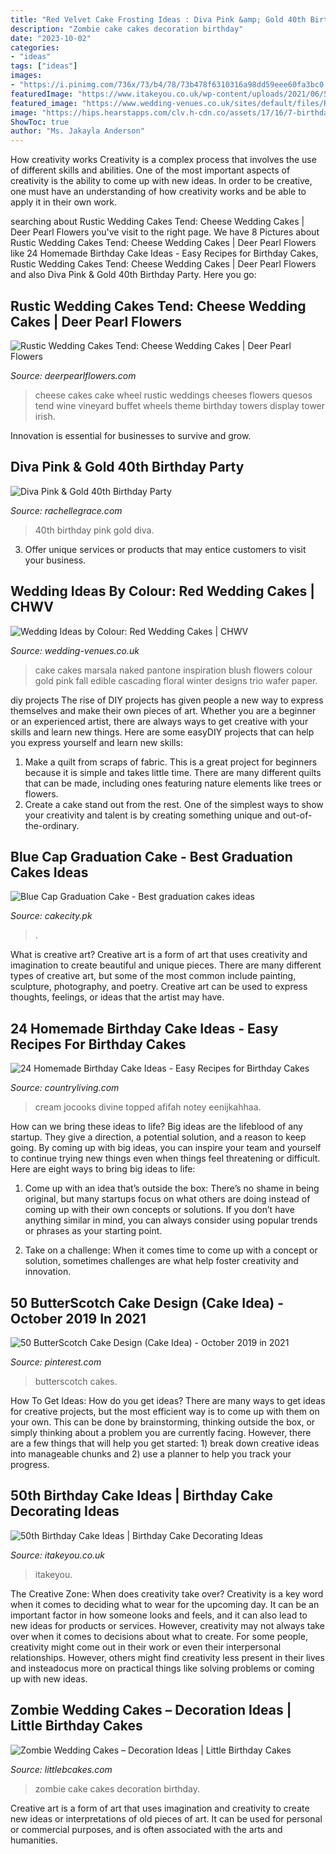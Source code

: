 ```yaml
---
title: "Red Velvet Cake Frosting Ideas : Diva Pink &amp; Gold 40th Birthday Party"
description: "Zombie cake cakes decoration birthday"
date: "2023-10-02"
categories:
- "ideas"
tags: ["ideas"]
images:
- "https://i.pinimg.com/736x/73/b4/78/73b478f6310316a98dd59eee60fa3bc0.jpg"
featuredImage: "https://www.itakeyou.co.uk/wp-content/uploads/2021/06/50th-birthday-cake-516x1024.jpg"
featured_image: "https://www.wedding-venues.co.uk/sites/default/files/Red-Wedding-Cakes-fjcphotography-naked-cake.jpg"
image: "https://hips.hearstapps.com/clv.h-cdn.co/assets/17/16/7-birthday-cake-red-velvet.jpg?crop=1.0xw:1xh;center,top&amp;resize=768:*"
ShowToc: true
author: "Ms. Jakayla Anderson"
---
```



How creativity works
Creativity is a complex process that involves the use of different skills and abilities. One of the most important aspects of creativity is the ability to come up with new ideas. In order to be creative, one must have an understanding of how creativity works and be able to apply it in their own work.

	

		
searching about Rustic Wedding Cakes Tend: Cheese Wedding Cakes | Deer Pearl Flowers you've visit to the right page. We have 8 Pictures about Rustic Wedding Cakes Tend: Cheese Wedding Cakes | Deer Pearl Flowers like 24 Homemade Birthday Cake Ideas - Easy Recipes for Birthday Cakes, Rustic Wedding Cakes Tend: Cheese Wedding Cakes | Deer Pearl Flowers and also Diva Pink &amp; Gold 40th Birthday Party. Here you go:
		
    
## Rustic Wedding Cakes Tend: Cheese Wedding Cakes | Deer Pearl Flowers

<img loading=lazy src="http://www.deerpearlflowers.com/wp-content/uploads/2015/08/Cheese-Wheel-Wedding-Cake.jpg" onerror="this.onerror=null;this.src='https://tse2.mm.bing.net/th?id=OIP.tSgOe0zaok48we1y5RWssQHaJ4&amp;pid=15.1';" alt="Rustic Wedding Cakes Tend: Cheese Wedding Cakes | Deer Pearl Flowers">

_Source: deerpearlflowers.com_

>cheese cakes cake wheel rustic weddings cheeses flowers quesos tend wine vineyard buffet wheels theme birthday towers display tower irish. 

	

Innovation is essential for businesses to survive and grow.

    
## Diva Pink &amp; Gold 40th Birthday Party

<img loading=lazy src="http://rachellegrace.com/wp-content/uploads/2014/08/Heather-2B40th-13.jpg" onerror="this.onerror=null;this.src='https://tse2.mm.bing.net/th?id=OIP.OZmqLoOvm5L3j_c-mQ-rXgHaLH&amp;pid=15.1';" alt="Diva Pink &amp; Gold 40th Birthday Party">

_Source: rachellegrace.com_

>40th birthday pink gold diva. 

	

3. Offer unique services or products that may entice customers to visit your business.

    
## Wedding Ideas By Colour: Red Wedding Cakes | CHWV

<img loading=lazy src="https://www.wedding-venues.co.uk/sites/default/files/Red-Wedding-Cakes-fjcphotography-naked-cake.jpg" onerror="this.onerror=null;this.src='https://tse1.mm.bing.net/th?id=OIP.8GUF9zcSLbMrSL6wem9O_wHaLH&amp;pid=15.1';" alt="Wedding Ideas by Colour: Red Wedding Cakes | CHWV">

_Source: wedding-venues.co.uk_

>cake cakes marsala naked pantone inspiration blush flowers colour gold pink fall edible cascading floral winter designs trio wafer paper. 

	

diy projects
The rise of DIY projects has given people a new way to express themselves and make their own pieces of art. Whether you are a beginner or an experienced artist, there are always ways to get creative with your skills and learn new things. Here are some easyDIY projects that can help you express yourself and learn new skills:
1) Make a quilt from scraps of fabric. This is a great project for beginners because it is simple and takes little time. There are many different quilts that can be made, including ones featuring nature elements like trees or flowers.
2) Create a cake stand out from the rest. One of the simplest ways to show your creativity and talent is by creating something unique and out-of-the-ordinary.

    
## Blue Cap Graduation Cake - Best Graduation Cakes Ideas

<img loading=lazy src="http://www.cakecity.pk/wp-content/uploads/2018/02/Blue-cap.jpg" onerror="this.onerror=null;this.src='https://tse2.mm.bing.net/th?id=OIP.dctszxBd6L6-T-ytqiR5QQAAAA&amp;pid=15.1';" alt="Blue Cap Graduation Cake - Best graduation cakes ideas">

_Source: cakecity.pk_

>. 

	

What is creative art?
Creative art is a form of art that uses creativity and imagination to create beautiful and unique pieces. There are many different types of creative art, but some of the most common include painting, sculpture, photography, and poetry. Creative art can be used to express thoughts, feelings, or ideas that the artist may have.

    
## 24 Homemade Birthday Cake Ideas - Easy Recipes For Birthday Cakes

<img loading=lazy src="https://hips.hearstapps.com/clv.h-cdn.co/assets/17/16/7-birthday-cake-red-velvet.jpg?crop=1.0xw:1xh;center,top&amp;resize=768:*" onerror="this.onerror=null;this.src='https://tse1.mm.bing.net/th?id=OIP.wWSjG1sYzvrsc8NoqW4RewHaLH&amp;pid=15.1';" alt="24 Homemade Birthday Cake Ideas - Easy Recipes for Birthday Cakes">

_Source: countryliving.com_

>cream jocooks divine topped afifah notey eenijkahhaa. 

	

How can we bring these ideas to life?
Big ideas are the lifeblood of any startup. They give a direction, a potential solution, and a reason to keep going. By coming up with big ideas, you can inspire your team and yourself to continue trying new things even when things feel threatening or difficult. Here are eight ways to bring big ideas to life:
1. Come up with an idea that’s outside the box: There’s no shame in being original, but many startups focus on what others are doing instead of coming up with their own concepts or solutions. If you don’t have anything similar in mind, you can always consider using popular trends or phrases as your starting point.

2. Take on a challenge: When it comes time to come up with a concept or solution, sometimes challenges are what help foster creativity and innovation.

    
## 50 ButterScotch Cake Design (Cake Idea) - October 2019 In 2021

<img loading=lazy src="https://i.pinimg.com/736x/73/b4/78/73b478f6310316a98dd59eee60fa3bc0.jpg" onerror="this.onerror=null;this.src='https://tse3.mm.bing.net/th?id=OIP.ke7mccbPC9Arjh1d5RiIagHaHP&amp;pid=15.1';" alt="50 ButterScotch Cake Design (Cake Idea) - October 2019 in 2021">

_Source: pinterest.com_

>butterscotch cakes. 

	

How To Get Ideas: How do you get ideas?
There are many ways to get ideas for creative projects, but the most efficient way is to come up with them on your own. This can be done by brainstorming, thinking outside the box, or simply thinking about a problem you are currently facing. However, there are a few things that will help you get started: 1) break down creative ideas into manageable chunks and 2) use a planner to help you track your progress.

    
## 50th Birthday Cake Ideas | Birthday Cake Decorating Ideas

<img loading=lazy src="https://www.itakeyou.co.uk/wp-content/uploads/2021/06/50th-birthday-cake-516x1024.jpg" onerror="this.onerror=null;this.src='https://tse1.mm.bing.net/th?id=OIP.3bnMxoA9PEQwlqSCte1ZOAHaOs&amp;pid=15.1';" alt="50th Birthday Cake Ideas | Birthday Cake Decorating Ideas">

_Source: itakeyou.co.uk_

>itakeyou. 

	

The Creative Zone: When does creativity take over?
Creativity is a key word when it comes to deciding what to wear for the upcoming day. It can be an important factor in how someone looks and feels, and it can also lead to new ideas for products or services. However, creativity may not always take over when it comes to decisions about what to create. For some people, creativity might come out in their work or even their interpersonal relationships. However, others might find creativity less present in their lives and insteadocus more on practical things like solving problems or coming up with new ideas.

    
## Zombie Wedding Cakes – Decoration Ideas | Little Birthday Cakes

<img loading=lazy src="http://www.littlebcakes.com/wp-content/uploads/2014/05/Zombie-Wedding-Cake-Photos.jpg" onerror="this.onerror=null;this.src='https://tse3.mm.bing.net/th?id=OIP.hScLP1o_5oi52g5dvK4zawHaJ3&amp;pid=15.1';" alt="Zombie Wedding Cakes – Decoration Ideas | Little Birthday Cakes">

_Source: littlebcakes.com_

>zombie cake cakes decoration birthday. 

	

Creative art is a form of art that uses imagination and creativity to create new ideas or interpretations of old pieces of art. It can be used for personal or commercial purposes, and is often associated with the arts and humanities.

